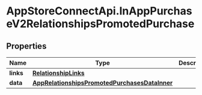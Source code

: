 # AppStoreConnectApi.InAppPurchaseV2RelationshipsPromotedPurchase

## Properties

Name | Type | Description | Notes
------------ | ------------- | ------------- | -------------
**links** | [**RelationshipLinks**](RelationshipLinks.md) |  | [optional] 
**data** | [**AppRelationshipsPromotedPurchasesDataInner**](AppRelationshipsPromotedPurchasesDataInner.md) |  | [optional] 


